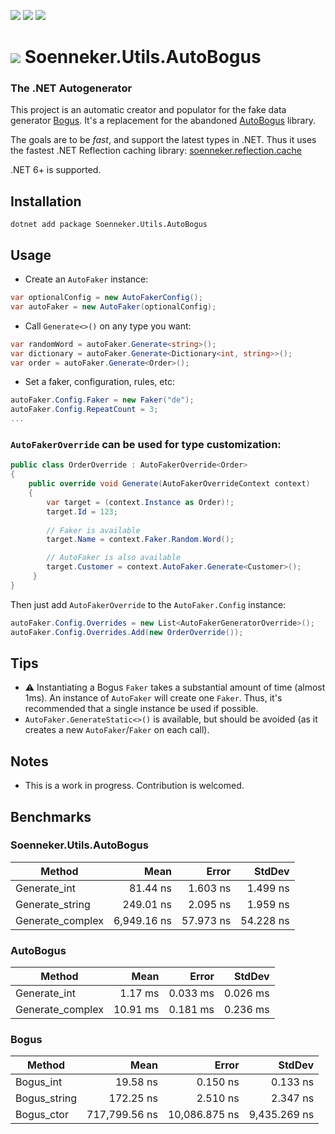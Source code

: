 ﻿[![](https://img.shields.io/nuget/v/soenneker.utils.autobogus.svg?style=for-the-badge)](https://www.nuget.org/packages/soenneker.utils.autobogus/)
[![](https://img.shields.io/github/actions/workflow/status/soenneker/soenneker.utils.autobogus/publish-package.yml?style=for-the-badge)](https://github.com/soenneker/soenneker.utils.autobogus/actions/workflows/publish-package.yml)
[![](https://img.shields.io/nuget/dt/soenneker.utils.autobogus.svg?style=for-the-badge)](https://www.nuget.org/packages/soenneker.utils.autobogus/)

# ![](https://user-images.githubusercontent.com/4441470/224455560-91ed3ee7-f510-4041-a8d2-3fc093025112.png) Soenneker.Utils.AutoBogus
### The .NET Autogenerator 

This project is an automatic creator and populator for the fake data generator [Bogus](https://github.com/bchavez/Bogus). It's a replacement for the abandoned [AutoBogus](https://github.com/nickdodd79/AutoBogus) library.

The goals are to be *fast*, and support the latest types in .NET. Thus it uses the fastest .NET Reflection caching library: [soenneker.reflection.cache](https://github.com/soenneker/soenneker.reflection.cache)

.NET 6+ is supported.

## Installation

```
dotnet add package Soenneker.Utils.AutoBogus
```

## Usage

- Create an `AutoFaker` instance:
```csharp
var optionalConfig = new AutoFakerConfig();
var autoFaker = new AutoFaker(optionalConfig);
```

- Call `Generate<>()` on any type you want:

```csharp
var randomWord = autoFaker.Generate<string>();
var dictionary = autoFaker.Generate<Dictionary<int, string>>();
var order = autoFaker.Generate<Order>();
```

- Set a faker, configuration, rules, etc:

```csharp
autoFaker.Config.Faker = new Faker("de");
autoFaker.Config.RepeatCount = 3;
...
```

### `AutoFakerOverride` can be used for type customization:

```csharp
public class OrderOverride : AutoFakerOverride<Order>
{
    public override void Generate(AutoFakerOverrideContext context)
    {
        var target = (context.Instance as Order)!;
        target.Id = 123;
        
        // Faker is available
        target.Name = context.Faker.Random.Word();

        // AutoFaker is also available
        target.Customer = context.AutoFaker.Generate<Customer>();
     }
}
```

Then just add `AutoFakerOverride` to the `AutoFaker.Config` instance:

```csharp
autoFaker.Config.Overrides = new List<AutoFakerGeneratorOverride>();
autoFaker.Config.Overrides.Add(new OrderOverride());
```

## Tips
  - ⚠️ Instantiating a Bogus `Faker` takes a substantial amount of time (almost 1ms). An instance of `AutoFaker` will create one `Faker`. Thus, it's recommended that a single instance be used if possible.
- `AutoFaker.GenerateStatic<>()` is available, but should be avoided (as it creates a new `AutoFaker`/`Faker` on each call).

## Notes
- This is a work in progress. Contribution is welcomed.

## Benchmarks

### Soenneker.Utils.AutoBogus

| Method           | Mean        | Error     | StdDev    |
|----------------- |------------:|----------:|----------:|
| Generate_int     |    81.44 ns |  1.603 ns |  1.499 ns |
| Generate_string  |   249.01 ns |  2.095 ns |  1.959 ns |
| Generate_complex | 6,949.16 ns | 57.973 ns | 54.228 ns |

### AutoBogus

| Method           | Mean      | Error    | StdDev   |
|----------------- |----------:|---------:|---------:|
| Generate_int     |   1.17 ms | 0.033 ms | 0.026 ms |
| Generate_complex |  10.91 ms | 0.181 ms | 0.236 ms |

### Bogus

| Method       | Mean          | Error         | StdDev       |
|------------- |--------------:|--------------:|-------------:|
| Bogus_int    |      19.58 ns |      0.150 ns |     0.133 ns |
| Bogus_string |     172.25 ns |      2.510 ns |     2.347 ns |
| Bogus_ctor   | 717,799.56 ns | 10,086.875 ns | 9,435.269 ns |